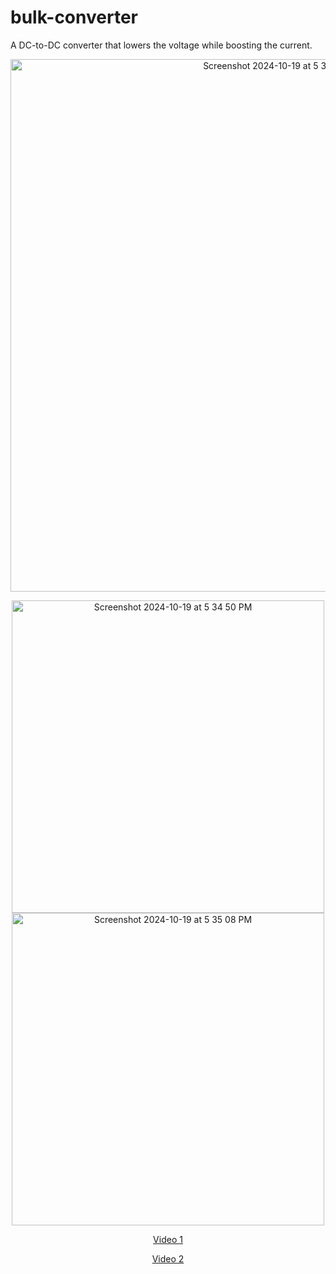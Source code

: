 # bulk-converter
 A DC-to-DC converter that lowers the voltage while boosting the current.

<p align="center">
  <img width="852" alt="Screenshot 2024-10-19 at 5 34 34 PM" src="https://github.com/user-attachments/assets/11f868dd-ff65-4f07-b5bb-295b70b86405">
</p>

<p align="center">
  <img width="500" alt="Screenshot 2024-10-19 at 5 34 50 PM" src="https://github.com/user-attachments/assets/891f92ca-5db3-4b1a-991f-7a3c06b21ec4">
  <img width="500" alt="Screenshot 2024-10-19 at 5 35 08 PM" src="https://github.com/user-attachments/assets/226a0d91-7999-4dd8-a8e7-d5b61c745340">
</p>

<div align="center">

  [Video 1](https://github.com/user-attachments/assets/f4482ce5-245f-43d7-ab25-3907b5232007)

  [Video 2](https://github.com/user-attachments/assets/e82200d0-f4b7-4a4b-921a-17bc5b8fa46a)


</div>


